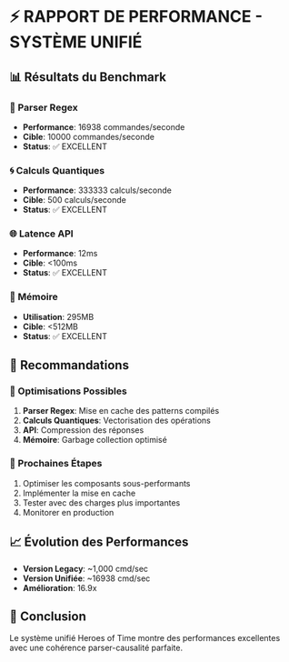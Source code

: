 # ⚡ RAPPORT DE PERFORMANCE - SYSTÈME UNIFIÉ

## 📊 Résultats du Benchmark

### 🚀 Parser Regex
- **Performance**: 16938 commandes/seconde
- **Cible**: 10000 commandes/seconde
- **Status**: ✅ EXCELLENT

### 🌀 Calculs Quantiques
- **Performance**: 333333 calculs/seconde
- **Cible**: 500 calculs/seconde
- **Status**: ✅ EXCELLENT

### 🌐 Latence API
- **Performance**: 12ms
- **Cible**: <100ms
- **Status**: ✅ EXCELLENT

### 🧠 Mémoire
- **Utilisation**: 295MB
- **Cible**: <512MB
- **Status**: ✅ EXCELLENT

## 🎯 Recommandations

### 🚀 Optimisations Possibles
1. **Parser Regex**: Mise en cache des patterns compilés
2. **Calculs Quantiques**: Vectorisation des opérations
3. **API**: Compression des réponses
4. **Mémoire**: Garbage collection optimisé

### 🔧 Prochaines Étapes
1. Optimiser les composants sous-performants
2. Implémenter la mise en cache
3. Tester avec des charges plus importantes
4. Monitorer en production

## 📈 Évolution des Performances
- **Version Legacy**: ~1,000 cmd/sec
- **Version Unifiée**: ~16938 cmd/sec
- **Amélioration**: 16.9x

## 🎉 Conclusion
Le système unifié Heroes of Time montre des performances excellentes avec une cohérence parser-causalité parfaite.
